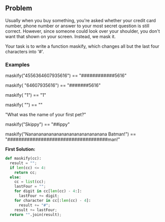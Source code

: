 ## Problem

Usually when you buy something, you're asked whether your credit card number, phone number or answer to your most secret question is still correct. However, since someone could look over your shoulder, you don't want that shown on your screen. Instead, we mask it.

Your task is to write a function maskify, which changes all but the last four characters into '#'.

### Examples

maskify("4556364607935616") == "############5616"

maskify(     "64607935616") ==      "#######5616"

maskify(               "1") ==                "1"

maskify(                "") ==                 ""

"What was the name of your first pet?"

maskify("Skippy")                                   == "##ippy"

maskify("Nananananananananananananananana Batman!") == "####################################man!"



**First Solution:**
```python
def maskify(cc):
  result = "";
  if len(cc) <= 4:
    return cc;
  else:
    cc = list(cc);
    lastFour = "";
    for digit in cc[len(cc) - 4:]:
      lastFour += digit;
    for character in cc[:len(cc) - 4]:
      result += "#";
    result += lastFour;
  return "".join(result);
```